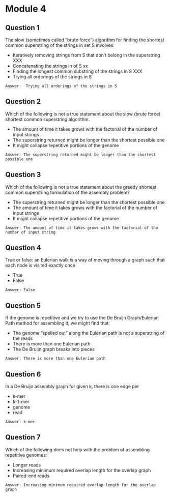 # Module 4
 
## Question 1
The slow (sometimes called “brute force”) algorithm for finding the shortest common superstring of the strings in set S involves:
* Iteratively removing strings from S that don’t belong in the superstring XXX
* Concatenating the strings in of S xx
* Finding the longest common substring of the strings in S XXX
* Trying all orderings of the strings in S
```
Answer:  Trying all orderings of the strings in S
```

## Question 2
Which of the following is not a true statement about the slow (brute force) shortest common superstring algorithm.
* The amount of time it takes grows with the factorial of the number of input strings
* The superstring returned might be longer than the shortest possible one
* It might collapse repetitive portions of the genome
```
Answer: The superstring returned might be longer than the shortest possible one
```

## Question 3
Which of the following is not a true statement about the greedy shortest common superstring formulation of the assembly problem?
* The superstring returned might be longer than the shortest possible one 
* The amount of time it takes grows with the factorial of the number of input strings
* It might collapse repetitive portions of the genome
```
Answer: The amount of time it takes grows with the factorial of the number of input string
```

## Question 4
True or false: an Eulerian walk is a way of moving through a graph such that each node is visited exactly once
* True 
* False
```
Answer: False
```

## Question 5
If the genome is repetitive and we try to use the De Bruijn Graph/Eulerian Path method for assembling it, we might find that:
* The genome “spelled out” along the Eulerian path is not a superstring of the reads
* There is more than one Eulerian path
* The De Bruijn graph breaks into pieces
```
Answer: There is more than one Eulerian path
```

## Question 6
In a De Bruijn assembly graph for given k, there is one edge per
* k-mer
* k-1-mer
* genome
* read
```
Answer: k-mer
```

## Question 7
Which of the following does not help with the problem of assembling repetitive genomes:
* Longer reads
* Increasing minimum required overlap length for the overlap graph
* Paired-end reads
```
Answer: Increasing minimum required overlap length for the overlap graph
```
